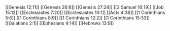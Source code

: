 [[Genesis 12:11]]
[[Genesis 26:6]]
[[Genesis 27:24]]
[[2 Samuel 16:19]]
[[Job 15:12]]
[[Ecclesiastes 7:20]]
[[Ecclesiastes 10:1]]
[[Acts 4:36]]
[[1 Corinthians 5:6]]
[[1 Corinthians 8:9]]
[[1 Corinthians 12:2]]
[[1 Corinthians 15:33]]
[[Galatians 2:1]]
[[Ephesians 4:14]]
[[Hebrews 13:9]]
